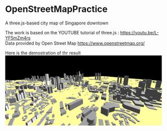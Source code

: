 # OpenStreetMapPractice
A three.js-based city map of Singapore downtown

The work is based on the YOUTUBE tutorial of three.js : https://youtu.be/L-YF5mZm4rs <br>
Data provided by Open Street Map https://www.openstreetmap.org/<br>

Here is the demostration of thr result
<a href = "https://tzu-jan.github.io/"><img src ="https://github.com/Tzu-Jan/OpenStreetMapPractice/blob/main/Overview.png" /></a>
